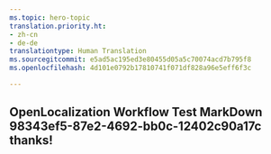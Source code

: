 ```yaml
---
ms.topic: hero-topic
translation.priority.ht:
- zh-cn
- de-de
translationtype: Human Translation
ms.sourcegitcommit: e5ad5ac195ed3e80455d05a5c70074acd7b795f8
ms.openlocfilehash: 4d101e0792b17810741f071df828a96e5eff6f3c

---
```

## OpenLocalization Workflow Test MarkDown 98343ef5-87e2-4692-bb0c-12402c90a17c thanks!



<!--HONumber=Jul16_HO4-->


